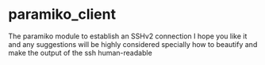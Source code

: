 # paramiko_client
The paramiko module to establish an SSHv2 connection 
I hope you like it and any suggestions will be highly considered specially how to beautify and make the output of the ssh human-readable
